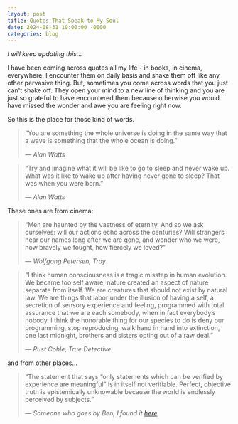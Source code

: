 ```yaml
---
layout: post
title: Quotes That Speak to My Soul
date: 2024-08-31 10:00:00 -0000
categories: blog
---
```


<i> I will keep updating this... </i>

<p>I have been coming across quotes all my life - in books, in cinema, everywhere. I encounter them on daily basis and shake them off like any other pervasive thing. But, sometimes you come across words that you just can't shake off. They open your mind to a new line of thinking and you are just so grateful to have encountered them because otherwise you would have missed the wonder and awe you are feeling right now.</p>

<p>So this is the place for those kind of words.</p>

<blockquote>
  <p>“You are something the whole universe is doing in the same way that a wave is something that the whole ocean is doing.”</p>
  <cite>— Alan Watts</cite>
</blockquote>

<blockquote>
  <p>“Try and imagine what it will be like to go to sleep and never wake up. What was it like to wake up after having never gone to sleep? That was when you were born.”</p>
  <cite>— Alan Watts</cite>
</blockquote>

<p>These ones are from cinema:</p>

<blockquote>
  <p>“Men are haunted by the vastness of eternity. And so we ask ourselves: will our actions echo across the centuries? Will strangers hear our names long after we are gone, and wonder who we were, how bravely we fought, how fiercely we loved?”</p>
  <cite>— Wolfgang Petersen, Troy</cite>
</blockquote>

<blockquote>
  <p>“I think human consciousness is a tragic misstep in human evolution. We became too self aware; nature created an aspect of nature separate from itself. We are creatures that should not exist by natural law. We are things that labor under the illusion of having a self, a secretion of sensory experience and feeling, programmed with total assurance that we are each somebody, when in fact everybody’s nobody. I think the honorable thing for our species to do is deny our programming, stop reproducing, walk hand in hand into extinction, one last midnight, brothers and sisters opting out of a raw deal.”
  </p>
  <cite>— Rust Cohle, True Detective</cite>
</blockquote>

<p>and from other places...</p>

<blockquote>
  <p>“The statement that says “only statements which can be verified by experience are meaningful” is in itself not verifiable. Perfect, objective truth is epistemically unknowable because the world is endlessly perceived by subjects.”</p>
  <cite>— Someone who goes by Ben, I found it <a href="https://thinkingdeeply.medium.com/is-the-question-why-is-there-anything-at-all-actually-meaningless-1c8f2ce96703">here</a></cite>
</blockquote>